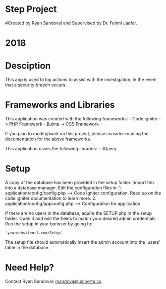# Step Project


#Created by Ryan Sandoval and Supervised by Dr. Fehmi Jaafar. 
#			2018

Desciption
==========
This app is used to log actions to assist with the investigation, in the event that a security breech occurs.


Frameworks and Libraries
========================

This application was created with the following frameworks:
	- Code igniter -> PHP Framework
	- Bulma -> CSS Framework

If you plan to modify/work on this project, please consider reading the documentation for the above frameworks.

This application usses the following libraries:
	- JQuery

Setup
=====
A copy of the database has been provided in the setup folder. Import this into a database manager.
Edit the configuration files in:
	1. application/config/config.php	--> Code Igniter configuration. Read up on the code igniter documentation to learn more.
	2. application/config/appconfig.php --> Configuration for application

If there are no users in the database, aquire the SETUP.php in the setup folder. Open it and edit the fields to match your desired admin credentials. Run the setup in your borwser by going to:

	`yourwebsiteurl.com/Setup`

The setup file should automatically insert the admin account into the 'users' table in the database.

Need Help?
==========

Contact Ryan Sandoval:
rsandova@ualberta.ca